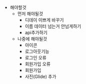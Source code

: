 - 해야할것
  - 먼저 해야될것
    - 디데이 이쁘게 바꾸기
    - 이름 데이터 넘는거 안넘게하기
    - api추가하기
  - 나중에 해야될것
    - 아이콘
    - 로그아웃기능
    - 로그인 오류
    - 회원가입 오류
    - 회원가입
    - 사진(Glide) 추가
